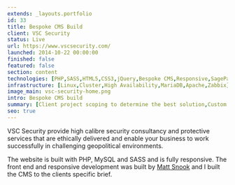 ```yaml
---
extends: _layouts.portfolio
id: 33
title: Bespoke CMS Build
client: VSC Security
status: Live
url: https://www.vscsecurity.com/
launched: 2014-10-22 00:00:00
finished: false
featured: false
section: content
technologies: [PHP,SASS,HTML5,CSS3,jQuery,Bespoke CMS,Responsive,SagePay]
infrastructure: [Linux,Cluster,High Availability,MariaDB,Apache,Zabbix]
image_main: vsc-security-home.png
intro: Bespoke CMS build
summary: [Client project scoping to determine the best solution,Custom CMS build,Testing]
seo: true
---
```


VSC Security provide high calibre security consultancy and protective services that are ethically delivered and enable your business to work successfully in challenging geopolitical environments.

The website is built with PHP, MySQL and SASS and is fully responsive. The front end and responsive development was built by <a href="https://snook.studio/" target="_blank" rel="external">Matt Snook</a> and I built the CMS to the clients specific brief.
